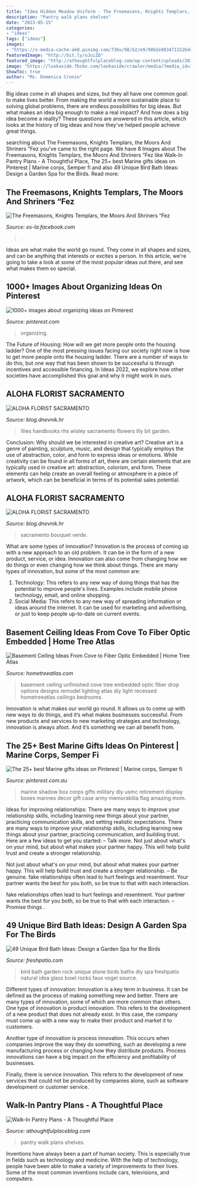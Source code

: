 ```yaml
---
title: "Idea Hidden Meadow Uniform - The Freemasons, Knights Templars, The Moors And Shriners “fez"
description: "Pantry walk plans shelves"
date: "2023-05-15"
categories:
- "ideas"
tags: ["ideas"]
images:
- "https://s-media-cache-ak0.pinimg.com/736x/98/b2/e9/98b2e983471152bdc7f28848dae84fcf.jpg"
featuredImage: "http://bit.ly/oJuiZQ"
featured_image: "http://athoughtfulplaceblog.com/wp-content/uploads/2017/09/pantry-inspiration-shelves.jpg"
image: "https://lookaside.fbsbx.com/lookaside/crawler/media/?media_id=143873929375609"
ShowToc: true
author: "Ms. Domenica Cronin"
---
```



Big ideas come in all shapes and sizes, but they all have one common goal: to make lives better. From making the world a more sustainable place to solving global problems, there are endless possibilities for big ideas. But what makes an idea big enough to make a real impact? And how does a big idea become a reality? These questions are answered in this article, which looks at the history of big ideas and how they've helped people achieve great things.

	

		
searching about The Freemasons, Knights Templars, the Moors And Shriners “Fez you've came to the right page. We have 8 Images about The Freemasons, Knights Templars, the Moors And Shriners “Fez like Walk-In Pantry Plans - A Thoughtful Place, The 25+ best Marine gifts ideas on Pinterest | Marine corps, Semper fi and also 49 Unique Bird Bath Ideas: Design a Garden Spa for the Birds. Read more:
		
    
## The Freemasons, Knights Templars, The Moors And Shriners “Fez

<img loading=lazy src="https://lookaside.fbsbx.com/lookaside/crawler/media/?media_id=143873929375609" onerror="this.onerror=null;this.src='https://tse2.mm.bing.net/th?id=OIP.zKdw2aqfz6GaqUJvUaw95wHaHa&amp;pid=15.1';" alt="The Freemasons, Knights Templars, the Moors And Shriners “Fez">

_Source: es-la.facebook.com_

>. 

	

Ideas are what make the world go round. They come in all shapes and sizes, and can be anything that interests or excites a person. In this article, we're going to take a look at some of the most popular ideas out there, and see what makes them so special.

    
## 1000+ Images About Organizing Ideas On Pinterest

<img loading=lazy src="https://s-media-cache-ak0.pinimg.com/736x/98/b2/e9/98b2e983471152bdc7f28848dae84fcf.jpg" onerror="this.onerror=null;this.src='https://tse2.mm.bing.net/th?id=OIP.peYf5ht3un2AYdbjU71PpgHaHa&amp;pid=15.1';" alt="1000+ images about organizing ideas on Pinterest">

_Source: pinterest.com_

>organizing. 

	

The Future of Housing: How will we get more people onto the housing ladder?
One of the most pressing issues facing our society right now is how to get more people onto the housing ladder. There are a number of ways to do this, but one way that has been shown to be successful is through incentives and accessible financing. In Ideas 2022, we explore how other societies have accomplished this goal and why it might work in ours.

    
## ALOHA FLORIST SACRAMENTO

<img loading=lazy src="http://bit.ly/oJuiZQ" onerror="this.onerror=null;this.src='https://tse2.mm.bing.net/th?id=OIP.zxmN_UeBW7vqy7BlX-eg4wAAAA&amp;pid=15.1';" alt="ALOHA FLORIST SACRAMENTO">

_Source: blog.dnevnik.hr_

>lilies handbooks rhs wisley sacramento flowers lily bit garden. 

	

Conclusion: Why should we be interested in creative art?
Creative art is a genre of painting, sculpture, music, and design that typically employs the use of abstraction, color, and form to express ideas or emotions. While creativity can be found in all forms of art, there are certain elements that are typically used in creative art: abstraction, colorism, and form. These elements can help create an overall feeling or atmosphere in a piece of artwork, which can be beneficial in terms of its potential sales potential.

    
## ALOHA FLORIST SACRAMENTO

<img loading=lazy src="http://bit.ly/pAl5SM" onerror="this.onerror=null;this.src='https://tse2.mm.bing.net/th?id=OIP.lycazRfQW6FxEP2T95zNpQHaE8&amp;pid=15.1';" alt="ALOHA FLORIST SACRAMENTO">

_Source: blog.dnevnik.hr_

>sacramento bouquet verde. 

	

What are some types of innovation?
Innovation is the process of coming up with a new approach to an old problem. It can be in the form of a new product, service, or idea. Innovation can also come from changing how we do things or even changing how we think about things. There are many types of innovation, but some of the most common are: 
1) Technology: This refers to any new way of doing things that has the potential to improve people's lives. Examples include mobile phone technology, email, and online shopping. 
2) Social Media: This refers to any new way of spreading information or ideas around the internet. It can be used for marketing and advertising, or just to keep people up-to-date on current events.

    
## Basement Ceiling Ideas From Cove To Fiber Optic Embedded | Home Tree Atlas

<img loading=lazy src="http://d3bzucwb8zrw42.cloudfront.net/wp-content/uploads/2013/02/Basement-Ceiling-Design-Ideas.jpg" onerror="this.onerror=null;this.src='https://tse4.mm.bing.net/th?id=OIP.8hGhH3RXvjBPhbso06iNvwHaJu&amp;pid=15.1';" alt="Basement Ceiling Ideas From Cove to Fiber Optic Embedded | Home Tree Atlas">

_Source: hometreeatlas.com_

>basement ceiling unfinished cove tree embedded optic fiber drop options designs remodel lighting atlas diy light recessed hometreeatlas ceilings bedrooms. 

	

Innovation is what makes our world go round. It allows us to come up with new ways to do things, and it’s what makes businesses successful. From new products and services to new marketing strategies and technology, innovation is always afoot. And it’s something we can all benefit from.

    
## The 25+ Best Marine Gifts Ideas On Pinterest | Marine Corps, Semper Fi

<img loading=lazy src="https://i.pinimg.com/736x/0d/02/e6/0d02e609437c7d43fdb9991210cedf53--marine-corps-decor-marine-gifts.jpg" onerror="this.onerror=null;this.src='https://tse4.mm.bing.net/th?id=OIP.qMTAdS6bFjNqcq6MjmWyVAHaJ3&amp;pid=15.1';" alt="The 25+ best Marine gifts ideas on Pinterest | Marine corps, Semper fi">

_Source: pinterest.com.au_

>marine shadow box corps gifts military diy usmc retirement display boxes marines decor gift case army memorabilia flag amazing mom. 

	

Ideas for improving relationships: There are many ways to improve your relationship skills, including learning new things about your partner, practicing communication skills, and setting realistic expectations.
There are many ways to improve your relationship skills, including learning new things about your partner, practicing communication, and building trust. Here are a few ideas to get you started: 
     – Talk more. Not just about what's on your mind, but about what makes your partner happy. This will help build trust and create a stronger relationship.

Not just about what's on your mind, but about what makes your partner happy. This will help build trust and create a stronger relationship. – Be genuine. fake relationships often lead to hurt feelings and resentment. Your partner wants the best for you both, so be true to that with each interaction.

fake relationships often lead to hurt feelings and resentment. Your partner wants the best for you both, so be true to that with each interaction. – Promise things .

    
## 49 Unique Bird Bath Ideas: Design A Garden Spa For The Birds

<img loading=lazy src="http://freshpatio.com/wp-content/uploads/2016/06/large-rock-bird-bath.jpg" onerror="this.onerror=null;this.src='https://tse3.mm.bing.net/th?id=OIP.VUmGQ8TSyPyf8YtLLZRHUgHaHa&amp;pid=15.1';" alt="49 Unique Bird Bath Ideas: Design a Garden Spa for the Birds">

_Source: freshpatio.com_

>bird bath garden rock unique stone birds baths diy spa freshpatio natural idea glass bowl rocks faux vogel source. 

	

Different types of innovation:
Innovation is a key term in business. It can be defined as the process of making something new and better. There are many types of innovation, some of which are more common than others. 
One type of innovation is product innovation. This refers to the development of a new product that does not already exist. In this case, the company must come up with a new way to make their product and market it to customers. 

Another type of innovation is process innovation. This occurs when companies improve the way they do something, such as developing a new manufacturing process or changing how they distribute products. Process innovations can have a big impact on the efficiency and profitability of businesses. 

Finally, there is service innovation. This refers to the development of new services that could not be produced by companies alone, such as software development or customer service.

    
## Walk-In Pantry Plans - A Thoughtful Place

<img loading=lazy src="http://athoughtfulplaceblog.com/wp-content/uploads/2017/09/pantry-inspiration-shelves.jpg" onerror="this.onerror=null;this.src='https://tse2.mm.bing.net/th?id=OIP.UJDMkqfSwDZb76usKvdt_gHaLH&amp;pid=15.1';" alt="Walk-In Pantry Plans - A Thoughtful Place">

_Source: athoughtfulplaceblog.com_

>pantry walk plans shelves. 

	

Inventions have always been a part of human society. This is especially true in fields such as technology and medicine. With the help of technology, people have been able to make a variety of improvements to their lives. Some of the most common inventions include cars, televisions, and computers.

